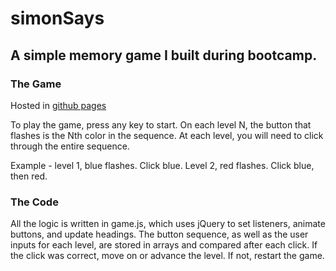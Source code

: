 # simonSays

## A simple memory game I built during bootcamp.

### The Game

Hosted in [github pages](https://nick-hou.github.io/simonSays/)

To play the game, press any key to start. On each level N, the button that flashes is the Nth color in the sequence. At each level, you will need to click through the entire sequence.

Example - level 1, blue flashes. Click blue. Level 2, red flashes. Click blue, then red.

### The Code

All the logic is written in game.js, which uses jQuery to set listeners, animate buttons, and update headings. The button sequence, as well as the user inputs for each level, are stored in arrays and compared after each click. If the click was correct, move on or advance the level. If not, restart the game.
